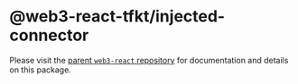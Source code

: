 # @web3-react-tfkt/injected-connector

Please visit the [parent `web3-react` repository](https://github.com/NoahZinsmeister/web3-react) for documentation and details on this package.
